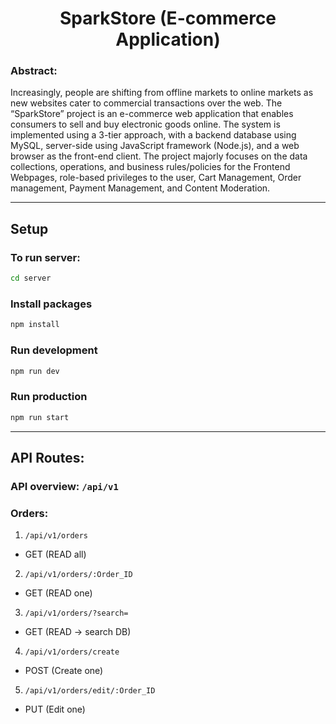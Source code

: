 <center><h1>SparkStore (E-commerce Application)</h1></center>

### Abstract:
Increasingly, people are shifting from offline markets to online markets as new websites cater to commercial transactions over the web. The “SparkStore” project is an e-commerce web application that enables consumers to sell and buy electronic goods online. The system is implemented using a 3-tier approach, with a backend database using MySQL, server-side using JavaScript framework (Node.js), and a web browser as the front-end client. The project majorly focuses on the data collections, operations, and business rules/policies for the Frontend Webpages, role-based privileges to the user, Cart Management, Order management, Payment Management, and Content Moderation.

---
## Setup

### To run server:

```sh
cd server
```
### Install packages 
```sh
npm install
```

### Run development

```sh
npm run dev
```

### Run production
```sh
npm run start
```

---

## API Routes:

### API overview: `/api/v1`

### Orders: 
   1. `/api/v1/orders`
   * GET (READ all)
   2. `/api/v1/orders/:Order_ID`
   * GET (READ one)
   3. `/api/v1/orders/?search=`
   * GET (READ -> search DB)
   4. `/api/v1/orders/create`
   * POST (Create one)
   5. `/api/v1/orders/edit/:Order_ID`
   * PUT (Edit one)
